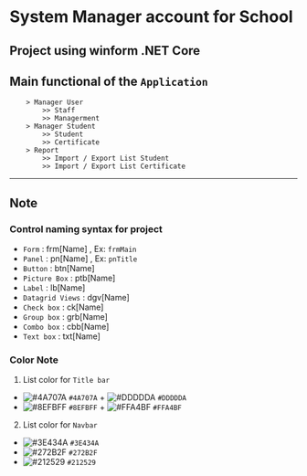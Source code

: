 # System Manager account for School
## Project using winform .NET Core
## Main functional of the `Application`
```
	> Manager User 
		>> Staff 
		>> Managerment
	> Manager Student 
		>> Student 
		>> Certificate
	> Report
		>> Import / Export List Student
		>> Import / Export List Certificate
```

----
## Note
### Control naming syntax for project
- `Form` : frm[Name] , Ex: `frmMain`
- `Panel` : pn[Name] , Ex: `pnTitle`
- `Button` : btn[Name] 
- `Picture Box` : ptb[Name]
- `Label` : lb[Name]
- `Datagrid Views` : dgv[Name]
- `Check box` : ck[Name]
- `Group box` : grb[Name]
- `Combo box` : cbb[Name]
- `Text box` :  txt[Name]

### Color Note
1. List color for `Title bar`

- ![#4A707A](https://placehold.co/15x15/4A707A/4A707A.png) `#4A707A` + ![#DDDDDA](https://placehold.co/15x15/DDDDDA/DDDDDA.png) `#DDDDDA`
- ![#8EFBFF](https://placehold.co/15x15/8EFBFF/8EFBFF.png) `#8EFBFF` + ![#FFA4BF](https://placehold.co/15x15/FFA4BF/FFA4BF.png) `#FFA4BF`


2. List color for `Navbar` 
- ![#3E434A](https://placehold.co/15x15/3E434A/3E434A.png) `#3E434A`
- ![#272B2F](https://placehold.co/15x15/272B2F/272B2F.png) `#272B2F`
- ![#212529](https://placehold.co/15x15/212529/212529.png) `#212529`





